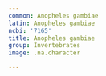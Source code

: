 ```yaml
---
common: Anopheles gambiae
latin: Anopheles gambiae
ncbi: '7165'
title: Anopheles gambiae
group: Invertebrates
image: .na.character

---
```

